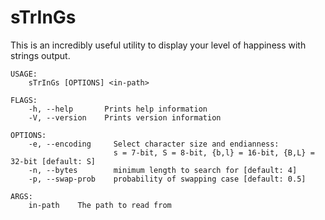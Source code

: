 
# sTrInGs
This is an incredibly useful utility to display your level of happiness with strings output.

    USAGE:  
        sTrInGs [OPTIONS] <in-path>

    FLAGS:  
        -h, --help       Prints help information  
        -V, --version    Prints version information  

    OPTIONS:  
        -e, --encoding     Select character size and endianness: 
                           s = 7-bit, S = 8-bit, {b,l} = 16-bit, {B,L} = 32-bit [default: S]
        -n, --bytes        minimum length to search for [default: 4]  
        -p, --swap-prob    probability of swapping case [default: 0.5]  

    ARGS:  
        in-path    The path to read from
